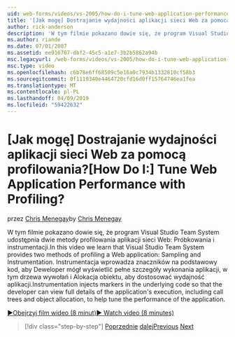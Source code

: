 ```yaml
---
uid: web-forms/videos/vs-2005/how-do-i-tune-web-application-performance-with-profiling
title: '[Jak mogę] Dostrajanie wydajności aplikacji sieci Web za pomocą profilowania? | Microsoft Docs'
author: rick-anderson
description: 'W tym filmie pokazano dowie się, że program Visual Studio Team System udostępnia dwie metody profilowania aplikacji sieci Web: Próbkowania i instrumentacji. Instrumentacja inje...'
ms.author: riande
ms.date: 07/01/2007
ms.assetid: ee916787-dbf2-45c5-a1e7-3b2b5862a94b
msc.legacyurl: /web-forms/videos/vs-2005/how-do-i-tune-web-application-performance-with-profiling
msc.type: video
ms.openlocfilehash: c6b78e6ff68509c5e16a0c7934b1332810cf58b3
ms.sourcegitcommit: 0f1119340e4464720cfd16d0ff15764746ea1fea
ms.translationtype: MT
ms.contentlocale: pl-PL
ms.lasthandoff: 04/09/2019
ms.locfileid: "59422632"
---
```

# <a name="how-do-i-tune-web-application-performance-with-profiling"></a><span data-ttu-id="5b358-105">[Jak mogę] Dostrajanie wydajności aplikacji sieci Web za pomocą profilowania?</span><span class="sxs-lookup"><span data-stu-id="5b358-105">[How Do I:] Tune Web Application Performance with Profiling?</span></span>

<span data-ttu-id="5b358-106">przez [Chris Menegay](https://twitter.com/CMenegay)</span><span class="sxs-lookup"><span data-stu-id="5b358-106">by [Chris Menegay](https://twitter.com/CMenegay)</span></span>

<span data-ttu-id="5b358-107">W tym filmie pokazano dowie się, że program Visual Studio Team System udostępnia dwie metody profilowania aplikacji sieci Web: Próbkowania i instrumentacji.</span><span class="sxs-lookup"><span data-stu-id="5b358-107">In this video we learn that Visual Studio Team System provides two methods of profiling a Web application: Sampling and Instrumentation.</span></span> <span data-ttu-id="5b358-108">Instrumentacja wprowadza znaczników na podstawowy kod, aby Deweloper mógł wyświetlić pełne szczegóły wykonania aplikacji, w tym drzewa wywołań i Alokacja obiektu, aby dostosować wydajność aplikacji.</span><span class="sxs-lookup"><span data-stu-id="5b358-108">Instrumentation injects markers in the underlying code so that the developer can view full details of the application's execution, including call trees and object allocation, to help tune the performance of the application.</span></span>

[<span data-ttu-id="5b358-109">&#9654;Obejrzyj film wideo (8 minut)</span><span class="sxs-lookup"><span data-stu-id="5b358-109">&#9654; Watch video (8 minutes)</span></span>](https://channel9.msdn.com/Blogs/ASP-NET-Site-Videos/how-do-i-tune-web-application-performance-with-profiling)

> [!div class="step-by-step"]
> <span data-ttu-id="5b358-110">[Poprzednie](how-do-i-load-test-a-web-application.md)
> [dalej](how-do-i-set-up-distributed-load-testing-for-high-volume-tests.md)</span><span class="sxs-lookup"><span data-stu-id="5b358-110">[Previous](how-do-i-load-test-a-web-application.md)
[Next](how-do-i-set-up-distributed-load-testing-for-high-volume-tests.md)</span></span>
